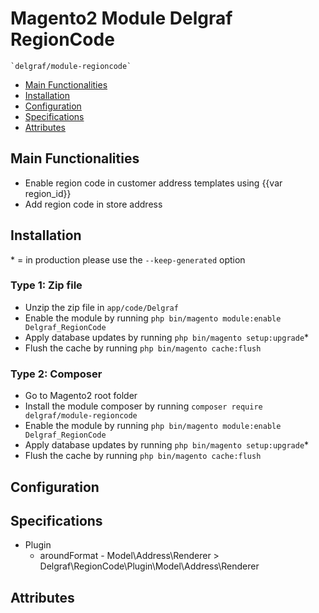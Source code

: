 # Magento2 Module Delgraf RegionCode

    `delgraf/module-regioncode`

 - [Main Functionalities](#markdown-header-main-functionalities)
 - [Installation](#markdown-header-installation)
 - [Configuration](#markdown-header-configuration)
 - [Specifications](#markdown-header-specifications)
 - [Attributes](#markdown-header-attributes)


## Main Functionalities
 - Enable region code in customer address templates using {{var region_id}}
 - Add region code in store address

## Installation
\* = in production please use the `--keep-generated` option

### Type 1: Zip file

 - Unzip the zip file in `app/code/Delgraf`
 - Enable the module by running `php bin/magento module:enable Delgraf_RegionCode`
 - Apply database updates by running `php bin/magento setup:upgrade`\*
 - Flush the cache by running `php bin/magento cache:flush`

### Type 2: Composer

 - Go to Magento2 root folder
 - Install the module composer by running `composer require delgraf/module-regioncode`
 - Enable the module by running `php bin/magento module:enable Delgraf_RegionCode`
 - Apply database updates by running `php bin/magento setup:upgrade`\*
 - Flush the cache by running `php bin/magento cache:flush`


## Configuration




## Specifications

 - Plugin
	- aroundFormat - Model\Address\Renderer > Delgraf\RegionCode\Plugin\Model\Address\Renderer


## Attributes
